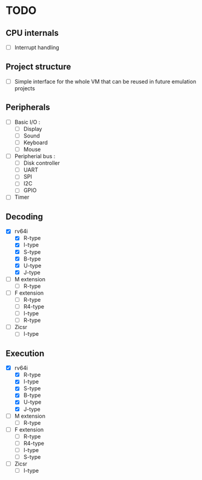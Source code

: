 # TODO

## CPU internals
- [ ] Interrupt handling

## Project structure
- [ ] Simple interface for the whole VM that can be reused in future emulation projects

## Peripherals
- [ ] Basic I/O :
  - [ ] Display
  - [ ] Sound
  - [ ] Keyboard
  - [ ] Mouse
- [ ] Peripherial bus :
  - [ ] Disk controller
  - [ ] UART
  - [ ] SPI
  - [ ] I2C
  - [ ] GPIO
- [ ] Timer

## Decoding

- [x] rv64i
  - [x] R-type
  - [x] I-type
  - [x] S-type
  - [x] B-type
  - [x] U-type
  - [x] J-type
- [ ] M extension
  - [ ] R-type
- [ ] F extension
  - [ ] R-type
  - [ ] R4-type
  - [ ] I-type
  - [ ] R-type
- [ ] Zicsr
  - [ ] I-type

## Execution

- [x] rv64i
  - [x] R-type
  - [x] I-type
  - [x] S-type
  - [x] B-type
  - [x] U-type
  - [x] J-type
- [ ] M extension
  - [ ] R-type
- [ ] F extension
  - [ ] R-type
  - [ ] R4-type
  - [ ] I-type
  - [ ] S-type
- [ ] Zicsr
  - [ ] I-type
